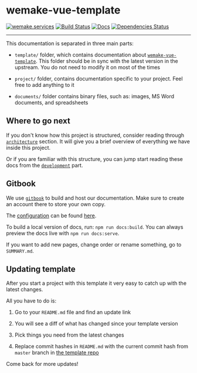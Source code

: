 # wemake-vue-template

[![wemake.services](https://img.shields.io/badge/style-wemake.services-green.svg?label=&logo=data%3Aimage%2Fpng%3Bbase64%2CiVBORw0KGgoAAAANSUhEUgAAABAAAAAQCAMAAAAoLQ9TAAAABGdBTUEAALGPC%2FxhBQAAAAFzUkdCAK7OHOkAAAAbUExURQAAAAAAAAAAAAAAAAAAAAAAAAAAAAAAAP%2F%2F%2F5TvxDIAAAAIdFJOUwAjRA8xXANAL%2Bv0SAAAADNJREFUGNNjYCAIOJjRBdBFWMkVQeGzcHAwksJnAPPZGOGAASzPzAEHEGVsLExQwE7YswCb7AFZSF3bbAAAAABJRU5ErkJggg%3D%3D)](http://wemake.services) [![Build Status](https://travis-ci.org/wemake-services/wemake-vue-template.svg?branch=master)](https://travis-ci.org/wemake-services/wemake-vue-template) [![Docs](https://img.shields.io/badge/docs-success-brightgreen.svg)](https://wemake-services.gitbook.io/wemake-vue-template/) [![Dependencies Status](https://img.shields.io/badge/dependencies-up%20to%20date-brightgreen.svg)](https://github.com/wemake-services/wemake-vue-template/pulls?utf8=%E2%9C%93&q=is%3Apr%20author%3Aapp%2Fdependabot)

---

This documentation is separated in three main parts:

- `template/` folder, which contains documentation about 
  [`wemake-vue-template`][wemake-vue-template]. This folder should be 
  in sync with the latest version in the upstream. 
  You do not need to modify it on most of the times

- `project/` folder, contains documentation specific to your project. 
  Feel free to add anything to it

- `documents/` folder contains binary files, such as: 
  images, MS Word documents, and spreadsheets

## Where to go next

If you don't know how this project is structured, consider reading
through [`architecture`](template/architecture.md) section.
It will give you a brief overview of everything we have inside this project.

Or if you are familiar with this structure, 
you can jump start reading these docs 
from the [`development`](template/development.md) part.

## Gitbook

We use [`gitbook`](https://github.com/GitbookIO/gitbook) to build 
and host our documentation.
Make sure to create an account there to store your own copy.

The [configuration](https://toolchain.gitbook.com/config.html) can be found [here](https://github.com/wemake-services/wemake-vue-template/blob/master/book.json).

To build a local version of docs, run: `npm run docs:build`.
You can always preview the docs live with `npm run docs:serve`.

If you want to add new pages, change order 
or rename something, go to `SUMMARY.md`.

## Updating template

After you start a project with this template 
it very easy to catch up with the latest changes.

All you have to do is:

1. Go to your `README.md` file and find an update link

2. You will see a diff of what has changed since your template version

3. Pick things you need from the latest changes

4. Replace commit hashes in `README.md` with the current 
  commit hash from `master` branch in [the template repo][wemake-vue-template]

Come back for more updates!

[wemake-vue-template]: https://github.com/wemake-services/wemake-vue-template
